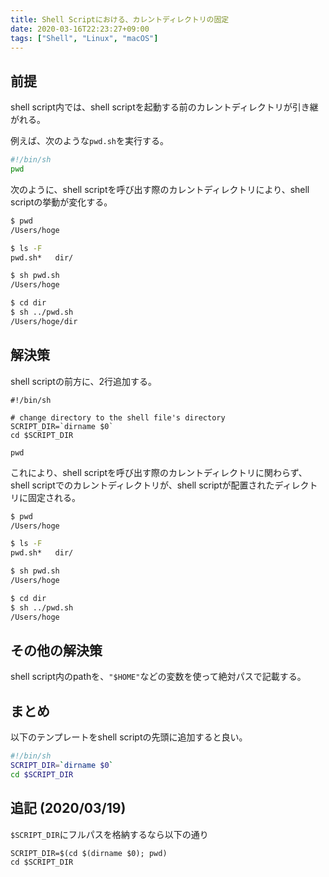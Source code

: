 ```yaml
---
title: Shell Scriptにおける、カレントディレクトリの固定
date: 2020-03-16T22:23:27+09:00
tags: ["Shell", "Linux", "macOS"]
---
```


## 前提

shell script内では、shell scriptを起動する前のカレントディレクトリが引き継がれる。

例えば、次のような`pwd.sh`を実行する。

```pwd.sh
#!/bin/sh
pwd
```

次のように、shell scriptを呼び出す際のカレントディレクトリにより、shell scriptの挙動が変化する。

```sh
$ pwd
/Users/hoge

$ ls -F
pwd.sh*   dir/

$ sh pwd.sh 
/Users/hoge

$ cd dir
$ sh ../pwd.sh
/Users/hoge/dir
```

## 解決策

shell scriptの前方に、2行追加する。

```pwd
#!/bin/sh

# change directory to the shell file's directory
SCRIPT_DIR=`dirname $0`
cd $SCRIPT_DIR

pwd
```

これにより、shell scriptを呼び出す際のカレントディレクトリに関わらず、shell scriptでのカレントディレクトリが、shell scriptが配置されたディレクトリに固定される。

```sh
$ pwd
/Users/hoge

$ ls -F
pwd.sh*   dir/

$ sh pwd.sh 
/Users/hoge

$ cd dir
$ sh ../pwd.sh
/Users/hoge
```

## その他の解決策

shell script内のpathを、`"$HOME"`などの変数を使って絶対パスで記載する。

## まとめ

以下のテンプレートをshell scriptの先頭に追加すると良い。

```sample.sh
#!/bin/sh
SCRIPT_DIR=`dirname $0`
cd $SCRIPT_DIR
```

## 追記 (2020/03/19)

`$SCRIPT_DIR`にフルパスを格納するなら以下の通り

```
SCRIPT_DIR=$(cd $(dirname $0); pwd)
cd $SCRIPT_DIR
```

